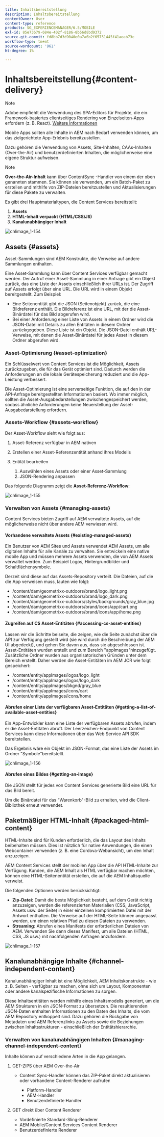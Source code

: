 ```yaml
---
title: Inhaltsbereitstellung
description: Inhaltsbereitstellung
contentOwner: User
content-type: reference
products: SG_EXPERIENCEMANAGER/6.5/MOBILE
exl-id: 85e73679-684e-402f-8186-8b56d8bd9372
source-git-commit: fd8bb7d3d9040e0a7a6b2f65751445f41aeab73e
workflow-type: tm+mt
source-wordcount: '961'
ht-degree: 1%

---
```


# Inhaltsbereitstellung{#content-delivery}

>[!NOTE]
>
>Adobe empfiehlt die Verwendung des SPA-Editors für Projekte, die ein Framework-basiertes clientseitiges Rendering von Einzelseiten-Apps erfordern (z. B. React). [Weitere Informationen](/help/sites-developing/spa-overview.md)

Mobile Apps sollten alle Inhalte in AEM nach Bedarf verwenden können, um das zielgerichtete App-Erlebnis bereitzustellen.

Dazu gehören die Verwendung von Assets, Site-Inhalten, CAAs-Inhalten (Over-the-Air) und benutzerdefinierten Inhalten, die möglicherweise eine eigene Struktur aufweisen.

>[!NOTE]
>
>**Over-the-Air-Inhalt** kann über ContentSync -Handler von einem der oben genannten stammen. Sie können sie verwenden, um ein Batch-Paket zu erstellen und mithilfe von ZIP-Dateien bereitzustellen und Aktualisierungen für diese Pakete zu verwalten.

Es gibt drei Hauptmaterialtypen, die Content Services bereitstellt:

1. **Assets**
1. **HTML-Inhalt verpackt (HTML/CSS/JS)**
1. **Kanalunabhängiger Inhalt**

![chlimage_1-154](assets/chlimage_1-154.png)

## Assets {#assets}

Asset-Sammlungen sind AEM Konstrukte, die Verweise auf andere Sammlungen enthalten.

Eine Asset-Sammlung kann über Content Services verfügbar gemacht werden. Der Aufruf einer Asset-Sammlung in einer Anfrage gibt ein Objekt zurück, das eine Liste der Assets einschließlich ihrer URLs ist. Der Zugriff auf Assets erfolgt über eine URL. Die URL wird in einem Objekt bereitgestellt. Zum Beispiel:

* Eine Seitenentität gibt die JSON (Seitenobjekt) zurück, die eine Bildreferenz enthält. Die Bildreferenz ist eine URL, mit der die Asset-Binärdatei für das Bild abgerufen wird.
* Bei einer Anforderung einer Liste von Assets in einem Ordner wird die JSON-Datei mit Details zu allen Entitäten in diesem Ordner zurückgegeben. Diese Liste ist ein Objekt. Die JSON-Datei enthält URL-Verweise, mit denen die Asset-Binärdatei für jedes Asset in diesem Ordner abgerufen wird.

### Asset-Optimierung {#asset-optimization}

Ein Schlüsselwert von Content Services ist die Möglichkeit, Assets zurückzugeben, die für das Gerät optimiert sind. Dadurch werden die Anforderungen an die lokale Gerätespeicherung reduziert und die App-Leistung verbessert.

Die Asset-Optimierung ist eine serverseitige Funktion, die auf den in der API-Anfrage bereitgestellten Informationen basiert. Wo immer möglich, sollten die Asset-Ausgabedarstellungen zwischengespeichert werden, sodass ähnliche Anforderungen keine Neuerstellung der Asset-Ausgabedarstellung erfordern.

### Assets-Workflow {#assets-workflow}

Der Asset-Workflow sieht wie folgt aus:

1. Asset-Referenz verfügbar in AEM nativen
1. Erstellen einer Asset-Referenzentität anhand ihres Modells
1. Entität bearbeiten

   1. Auswählen eines Assets oder einer Asset-Sammlung
   1. JSON-Rendering anpassen

Das folgende Diagramm zeigt die **Asset-Referenz-Workflow**:

![chlimage_1-155](assets/chlimage_1-155.png)

### Verwalten von Assets {#managing-assets}

Content Services bieten Zugriff auf AEM verwaltete Assets, auf die möglicherweise nicht über andere AEM verwiesen wird.

#### Vorhandene verwaltete Assets {#existing-managed-assets}

Ein Benutzer von AEM Sites und Assets verwendet AEM Assets, um alle digitalen Inhalte für alle Kanäle zu verwalten. Sie entwickeln eine native mobile App und müssen mehrere Assets verwenden, die von AEM Assets verwaltet werden. Zum Beispiel Logos, Hintergrundbilder und Schaltflächensymbole.

Derzeit sind diese auf das Assets-Repository verteilt. Die Dateien, auf die die App verweisen muss, lauten wie folgt:

* /content/dam/geometrixx-outdoors/brand/logo_light.png
* /content/dam/geometrixx-outdoors/brand/logo_dark.png
* /content/dam/geometrixx-outdoors/styles/backgrounds/gray_blue.jpg
* /content/dam/geometrixx-outdoors/brand/icons/app/cart.png
* /content/dam/geometrixx-outdoors/brand/icons/app/home.png

#### Zugreifen auf CS Asset-Entitäten {#accessing-cs-asset-entities}

Lassen wir die Schritte beiseite, die zeigen, wie die Seite zunächst über die API zur Verfügung gestellt wird (sie wird durch die Beschreibung der AEM UI abgedeckt), und gehen Sie davon aus, dass sie abgeschlossen ist. Asset-Entitäten wurden erstellt und zum Bereich &quot;appImages&quot;hinzugefügt. Zusätzliche Ordner wurden aus organisatorischen Gründen unter dem Bereich erstellt. Daher werden die Asset-Entitäten im AEM JCR wie folgt gespeichert:

* /content/entity/appImages/logos/logo_light
* /content/entity/appImages/logos/logo_dark
* /content/entity/appImages/bkgnd/gray_blue
* /content/entity/appImages/icons/cart
* /content/entity/appImages/icons/home

#### Abrufen einer Liste der verfügbaren Asset-Entitäten {#getting-a-list-of-available-asset-entities}

Ein App-Entwickler kann eine Liste der verfügbaren Assets abrufen, indem er die Asset-Entitäten abruft. Der Leerzeichen-Endpunkt von Content Services kann diese Informationen über das Web Service API SDK bereitstellen.

Das Ergebnis wäre ein Objekt im JSON-Format, das eine Liste der Assets im Ordner &quot;Symbole&quot;bereitstellt.

![chlimage_1-156](assets/chlimage_1-156.png)

#### Abrufen eines Bildes {#getting-an-image}

Die JSON stellt für jedes von Content Services generierte Bild eine URL für das Bild bereit.

Um die Binärdatei für das &quot;Warenkorb&quot;-Bild zu erhalten, wird die Client-Bibliothek erneut verwendet.

## Paketmäßiger HTML-Inhalt {#packaged-html-content}

HTML-Inhalte sind für Kunden erforderlich, die das Layout des Inhalts beibehalten müssen. Dies ist nützlich für native Anwendungen, die einen Webcontainer verwenden (z. B. eine Cordova-Webansicht), um den Inhalt anzuzeigen.

AEM Content Services stellt der mobilen App über die API HTML-Inhalte zur Verfügung. Kunden, die AEM Inhalt als HTML verfügbar machen möchten, können eine HTML-Seitenentität erstellen, die auf die AEM Inhaltsquelle verweist.

Die folgenden Optionen werden berücksichtigt:

* **Zip-Datei:** Damit die beste Möglichkeit besteht, auf dem Gerät richtig anzuzeigen, werden die referenzierten Materialien (CSS, JavaScript, Assets usw. der Seite) in einer einzelnen komprimierten Datei mit der Antwort enthalten. Die Verweise auf der HTML-Seite können angepasst werden, um einen relativen Pfad zu diesen Dateien zu verwenden.
* **Streaming:** Abrufen eines Manifests der erforderlichen Dateien von AEM. Verwenden Sie dann dieses Manifest, um alle Dateien (HTML, CSS, JS usw.) mit nachfolgenden Anfragen anzufordern.

![chlimage_1-157](assets/chlimage_1-157.png)

## Kanalunabhängige Inhalte {#channel-independent-content}

Kanalunabhängiger Inhalt ist eine Möglichkeit, AEM Inhaltskonstrukte - wie z. B. Seiten - verfügbar zu machen, ohne sich um Layout, Komponenten oder andere kanalspezifische Informationen zu sorgen.

Diese Inhaltsentitäten werden mithilfe eines Inhaltsmodells generiert, um die AEM Strukturen in ein JSON-Format zu übersetzen. Die resultierenden JSON-Daten enthalten Informationen zu den Daten des Inhalts, die vom AEM Repository entkoppelt sind. Dazu gehören die Rückgabe von Metadaten und AEM Referenzlinks zu Assets sowie die Beziehungen zwischen Inhaltsstrukturen - einschließlich der Entitätshierarchie.

### Verwalten von kanalunabhängigen Inhalten {#managing-channel-independent-content}

Inhalte können auf verschiedene Arten in die App gelangen.

1. GET-ZIPS über AEM Over-the-Air

   * Content Sync-Handler können das ZIP-Paket direkt aktualisieren oder vorhandene Content-Renderer aufrufen

      * Platform-Handler
      * AEM-Handler
      * Benutzerdefinierte Handler

1. GET direkt über Content Renderer

   * Vordefinierte Standard-Sling-Renderer
   * AEM Mobile/Content Services Content Renderer
   * Benutzerdefinierte Renderer
